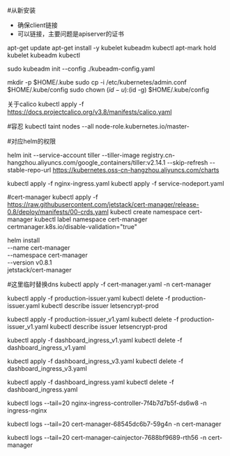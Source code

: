 #从新安装
- 确保client链接
- 可以链接，主要问题是apiserver的证书

apt-get update
apt-get install -y kubelet kubeadm kubectl
apt-mark hold kubelet kubeadm kubectl

sudo kubeadm init --config ./kubeadm-config.yaml

mkdir -p $HOME/.kube
sudo cp -i /etc/kubernetes/admin.conf $HOME/.kube/config
sudo chown $(id -u):$(id -g) $HOME/.kube/config

关于calico
kubectl apply -f https://docs.projectcalico.org/v3.8/manifests/calico.yaml


#容忍
kubectl taint nodes --all node-role.kubernetes.io/master-

#对应helm的权限

helm init --service-account tiller --tiller-image registry.cn-hangzhou.aliyuncs.com/google_containers/tiller:v2.14.1 --skip-refresh --stable-repo-url https://kubernetes.oss-cn-hangzhou.aliyuncs.com/charts


kubectl apply -f nginx-ingress.yaml
kubectl apply -f service-nodeport.yaml

#cert-manager
kubectl apply -f https://raw.githubusercontent.com/jetstack/cert-manager/release-0.8/deploy/manifests/00-crds.yaml
kubectl create namespace cert-manager
kubectl label namespace cert-manager certmanager.k8s.io/disable-validation="true"

helm install \
  --name cert-manager \
  --namespace cert-manager \
  --version v0.8.1 \
  jetstack/cert-manager

#这里临时替换dns
kubectl apply -f cert-manager.yaml -n cert-manager

kubectl apply -f production-issuer.yaml 
kubectl delete -f production-issuer.yaml 
kubectl describe issuer letsencrypt-prod

kubectl apply -f production-issuer_v1.yaml
kubectl delete -f production-issuer_v1.yaml
kubectl describe issuer letsencrypt-prod

kubectl apply -f dashboard_ingress_v1.yaml
kubectl delete -f dashboard_ingress_v1.yaml

kubectl apply -f dashboard_ingress_v3.yaml
kubectl delete -f dashboard_ingress_v3.yaml

kubectl apply -f dashboard_ingress.yaml
kubectl delete -f dashboard_ingress.yaml


kubectl logs --tail=20 nginx-ingress-controller-7f4b7d7b5f-ds6w8 -n ingress-nginx

kubectl logs --tail=20 cert-manager-68545dc6b7-59g4n -n cert-manager

kubectl logs --tail=20 cert-manager-cainjector-7688bf9689-rth56 -n cert-manager
<!-- kubectl logs --tail=20 cert-manager-webhook-dfcbcc64b-knnxt -n cert-manager -->